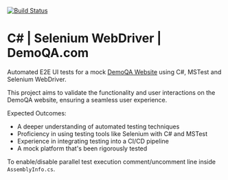 [![Build Status](http://localhost:8080/job/CSharpSeleniumPipeline/20/badge/icon)](http://localhost:8080/job/CSharpSeleniumPipeline/20/)

# C# | Selenium WebDriver | DemoQA.com

Automated E2E UI tests for a mock [DemoQA Website](https://demoqa.com/) using C#, MSTest and Selenium WebDriver.

This project aims to validate the functionality and user interactions on the DemoQA website, ensuring a seamless user experience.

Expected Outcomes:
- A deeper understanding of automated testing techniques
- Proficiency in using testing tools like Selenium with C# and MSTest
- Experience in integrating testing into a CI/CD pipeline
- A mock platform that's been rigorously tested


To enable/disable parallel test execution comment/uncomment line inside `AssemblyInfo.cs`.
